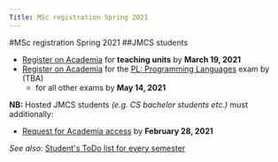 ```yaml
---
Title: MSc registration Spring 2021
---
```


#MSc registration Spring 2021
##JMCS students

-  [Register on Academia](https://mcs.unibnf.ch/organization/registration-for-teaching-units/) for **teaching units** by **March 19, 2021**
-  [Register on Academia](https://mcs.unibnf.ch/organization/registration-for-teaching-units/) for the [PL: Programming Languages](%base_url%/teaching/pl) exam by (TBA)
	-  for all other exams by **May 14, 2021**



**NB:** Hosted JMCS students *(e.g. CS bachelor students etc.)* must additionally:

-  [Request for Academia access](http://mcs.unibnf.ch/node/535) by **February 28, 2021**

*See also:* [Student's ToDo list for every semester](https://mcs.unibnf.ch/organization/)

